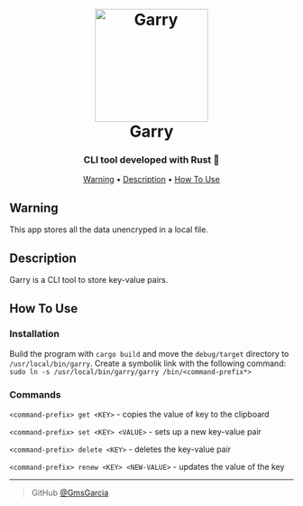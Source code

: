 
<h1 align="center">
  <br>
  <a href="https://github.com/GmsGarcia/garry"><img src="https://static.wikia.nocookie.net/herois/images/9/9e/Gary_looking_up_stock_art.png/revision/latest?cb=20221012173246&path-prefix=pt-br" alt="Garry" width="200"></a>
  <br>
  Garry
  <br>
</h1>

<h3 align="center">CLI tool developed with Rust 🦀</h3>

<p align="center">
  <a href="#warning">Warning</a> •
  <a href="#description">Description</a> •
  <a href="#how-to-use">How To Use</a>
</p>

## Warning
This app stores all the data unencryped in a local file.

## Description

Garry is a CLI tool to store key-value pairs. 

## How To Use

### Installation

Build the program with `cargo build` and move the `debug/target` directory to `/usr/local/bin/garry`.
Create a symbolik link with the following command: `sudo ln -s /usr/local/bin/garry/garry /bin/<command-prefix*>`

### Commands

`<command-prefix> get <KEY>` - copies the value of key to the clipboard

`<command-prefix> set <KEY> <VALUE>` - sets up a new key-value pair

`<command-prefix> delete <KEY>` - deletes the key-value pair

`<command-prefix> renew <KEY> <NEW-VALUE>` - updates the value of the key

---

> GitHub [@GmsGarcia](https://github.com/GmsGarcia)
